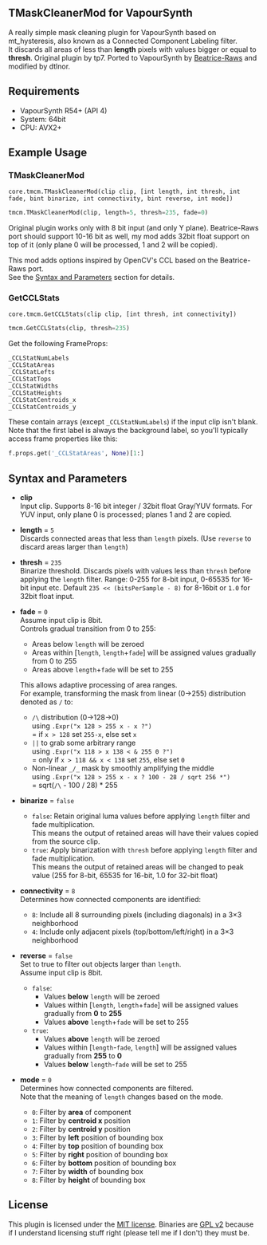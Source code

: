 ## TMaskCleanerMod for VapourSynth

A really simple mask cleaning plugin for VapourSynth based on mt_hysteresis, also known as a Connected Component Labeling filter.  
It discards all areas of less than **length** pixels with values bigger or equal to **thresh**. Original plugin by tp7. Ported to VapourSynth by [Beatrice-Raws](https://github.com/Beatrice-Raws/VapourSynth-TMaskCleaner) and modified by dtlnor.

## Requirements
- VapourSynth R54+ (API 4)
- System: 64bit
- CPU: AVX2+


## Example Usage

### TMaskCleanerMod
```
core.tmcm.TMaskCleanerMod(clip clip, [int length, int thresh, int fade, bint binarize, int connectivity, bint reverse, int mode])
```
```py
tmcm.TMaskCleanerMod(clip, length=5, thresh=235, fade=0)
```

Original plugin works only with 8 bit input (and only Y plane). Beatrice-Raws port should support 10-16 bit as well, my mod adds 32bit float support on top of it (only plane 0 will be processed, 1 and 2 will be copied).

This mod adds options inspired by OpenCV's CCL based on the Beatrice-Raws port.  
See the [Syntax and Parameters](#syntax-and-parameters) section for details.

### GetCCLStats
```
core.tmcm.GetCCLStats(clip clip, [int thresh, int connectivity])
```
```py
tmcm.GetCCLStats(clip, thresh=235)
```

Get the following FrameProps:
```
_CCLStatNumLabels
_CCLStatAreas
_CCLStatLefts
_CCLStatTops
_CCLStatWidths
_CCLStatHeights
_CCLStatCentroids_x
_CCLStatCentroids_y
```
These contain arrays (except `_CCLStatNumLabels`) if the input clip isn't blank. Note that the first label is always the background label, so you'll typically access frame properties like this:

```py
f.props.get('_CCLStatAreas', None)[1:]
```

## Syntax and Parameters

- **clip**  
    Input clip. Supports 8-16 bit integer / 32bit float Gray/YUV formats. For YUV input, only plane 0 is processed; planes 1 and 2 are copied.

- **length** = `5`  
    Discards connected areas that less than `length` pixels. (Use `reverse` to discard areas larger than `length`)

- **thresh** = `235`  
    Binarize threshold. Discards pixels with values less than `thresh` before applying the `length` filter. Range: 0-255 for 8-bit input, 0-65535 for 16-bit input etc. Default `235 << (bitsPerSample - 8)` for 8-16bit or `1.0` for 32bit float input.

- **fade** = `0`  
    Assume input clip is 8bit.  
    Controls gradual transition from 0 to 255:
    - Areas below `length` will be zeroed
    - Areas within [`length`, `length`+`fade`] will be assigned values gradually from 0 to 255
    - Areas above `length`+`fade` will be set to 255

    This allows adaptive processing of area ranges.  
    For example, transforming the mask from linear (0→255) distribution denoted as `/` to:
    - `/\` distribution (0→128→0)  
        using `.Expr("x 128 > 255 x - x ?")`  
        = if `x > 128` set `255-x`, else set `x`
    - `||` to grab some arbitrary range  
        using `.Expr("x 118 > x 138 < & 255 0 ?")`  
        = only if `x > 118 && x < 138` set `255`, else set `0`
    - Non-linear `_/_` mask by smoothly amplifying the middle  
        using `.Expr("x 128 > 255 x - x ? 100 - 28 / sqrt 256 *")`  
        = sqrt(`/\` - 100 / 28) * 255

- **binarize** = `false`  
    - `false`: Retain original luma values before applying `length` filter and fade multiplication.  
        This means the output of retained areas will have their values copied from the source clip.
    - `true`: Apply binarization with `thresh` before applying `length` filter and fade multiplication.  
        This means the output of retained areas will be changed to peak value (255 for 8-bit, 65535 for 16-bit, 1.0 for 32-bit float)

- **connectivity** = `8`  
    Determines how connected components are identified:
    - `8`: Include all 8 surrounding pixels (including diagonals) in a 3×3 neighborhood
    - `4`: Include only adjacent pixels (top/bottom/left/right) in a 3×3 neighborhood

- **reverse** = `false`  
    Set to true to filter out objects larger than `length`.  
    Assume input clip is 8bit.  
    - `false`:
        - Values **below** `length` will be zeroed
        - Values within [`length`, `length`+`fade`] will be assigned values gradually from **0** to **255**
        - Values **above** `length`+`fade` will be set to 255
    - `true`:
        - Values **above** `length` will be zeroed
        - Values within [`length`-`fade`, `length`] will be assigned values gradually from **255** to **0**
        - Values **below** `length`-`fade` will be set to 255

- **mode** = `0`  
    Determines how connected components are filtered.  
    Note that the meaning of `length` changes based on the mode.
    - `0`: Filter by **area** of component
    - `1`: Filter by **centroid x** position
    - `2`: Filter by **centroid y** position
    - `3`: Filter by **left** position of bounding box
    - `4`: Filter by **top** position of bounding box
    - `5`: Filter by **right** position of bounding box
    - `6`: Filter by **bottom** position of bounding box
    - `7`: Filter by **width** of bounding box
    - `8`: Filter by **height** of bounding box

## License

This plugin is licensed under the [MIT license][mit_license]. Binaries are [GPL v2][gpl_v2] because if I understand licensing stuff right (please tell me if I don't) they must be.

[mit_license]: http://opensource.org/licenses/MIT
[gpl_v2]: http://www.gnu.org/licenses/gpl-2.0.html
